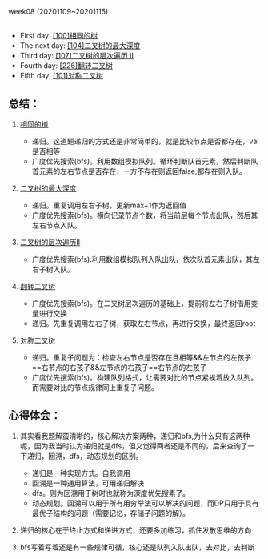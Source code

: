 week08 (20201109~20201115)

## 
* First day: [[100]相同的树](https://leetcode-cn.com/problems/same-tree/)
* The next day: [[104]二叉树的最大深度](https://leetcode-cn.com/problems/maximum-depth-of-binary-tree/)
* Third day: [[107]二叉树的层次遍历 II](https://leetcode-cn.com/problems/binary-tree-level-order-traversal-ii/)
* Fourth day: [[226]翻转二叉树](https://leetcode-cn.com/problems/invert-binary-tree/)
* Fifth day: [[101]对称二叉树](https://leetcode-cn.com/problems/symmetric-tree/)

## 总结：

1. [相同的树](https://github.com/hjtcn/qiusuo-algorithm-team/blob/master/lm-js/57-100%E7%9B%B8%E5%90%8C%E7%9A%84%E6%A0%91.js)

    - 递归。这道题递归的方式还是非常简单的，就是比较节点是否都存在，val是否相等
    - 广度优先搜索(bfs)。利用数组模拟队列。循环判断队首元素，然后判断队首元素的左右节点是否存在，一方不存在则返回false,都存在则入队。

2. [二叉树的最大深度](https://github.com/hjtcn/qiusuo-algorithm-team/blob/master/lm-js/58-104%E4%BA%8C%E5%8F%89%E6%A0%91%E7%9A%84%E6%9C%80%E5%A4%A7%E6%B7%B1%E5%BA%A6.js)

    - 递归。重复调用左右子树，更新max+1作为返回值
    - 广度优先搜索(bfs)。横向记录节点个数，将当前层每个节点出队，然后其左右节点入队。

3. [二叉树的层次遍历II](https://github.com/hjtcn/qiusuo-algorithm-team/blob/master/lm-js/59-107%E4%BA%8C%E5%8F%89%E6%A0%91%E7%9A%84%E5%B1%82%E6%AC%A1%E9%81%8D%E5%8E%86II.js)

    - 广度优先搜索(bfs).利用数组模拟队列入队出队，依次队首元素出队，其左右子树入队。

4. [翻转二叉树](https://github.com/hjtcn/qiusuo-algorithm-team/blob/master/lm-js/60-226%E7%BF%BB%E8%BD%AC%E4%BA%8C%E5%8F%89%E6%A0%91.js)

    - 广度优先搜索(bfs)。在二叉树层次遍历的基础上，提前将左右子树借用变量进行交换
    - 递归。先重复调用左右子树，获取左右节点，再进行交换，最终返回root
    

5. [对称二叉树](https://github.com/hjtcn/qiusuo-algorithm-team/blob/master/lm-js/61-101%E5%AF%B9%E7%A7%B0%E4%BA%8C%E5%8F%89%E6%A0%91.js)

    - 递归。重复子问题为：检查左右节点是否存在且相等&&左节点的左孩子==右节点的右孩子&&左节点的右孩子==右节点的左孩子
    - 广度优先搜索(bfs)。构建队列格式，让需要对比的节点紧挨着放入队列。而需要对比的节点规律同上重复子问题。


## 心得体会：

1. 其实看我题解蛮清晰的，核心解决方案两种，递归和bfs,为什么只有这两种呢，因为我当时认为递归就是dfs，但又觉得两者还是不同的，后来查询了一下递归，回溯，dfs，动态规划的区别。

    - 递归是一种实现方式。自我调用
    - 回溯是一种通用算法，可用递归解决
    - dfs。则为回溯用于树时也就称为深度优先搜素了。
    - 动态规划。回溯可以用于所有用穷举法可以解决的问题，而DP只用于具有最优子结构的问题（需要记忆，存储子问题的解）。
2. 递归的核心在于终止方式和递进方式，还要多加练习，抓住发散思维的方向
3. bfs写着写着还是有一些规律可循，核心还是队列入队出队，去对比，去判断